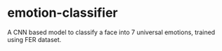 # emotion-classifier
A CNN based model to classify a face into 7 universal emotions, trained using FER dataset.
